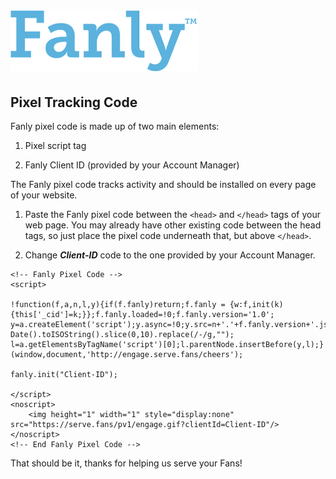 # ![Alt](fanly-word-blue.png "Fanly") #
## Pixel Tracking Code ##



Fanly pixel code is made up of two main elements:

1. Pixel script tag

2. Fanly Client ID (provided by your Account Manager)

The Fanly pixel code tracks activity and should be installed on every page of your website.

1. Paste the Fanly pixel code between the `<head>` and `</head>` tags of your web page. You may already have other existing code between the head tags, so just place the pixel code underneath that, but above `</head>`.

2. Change **_Client-ID_** code to the one provided by your Account Manager.


~~~~
<!-- Fanly Pixel Code -->
<script>

!function(f,a,n,l,y){if(f.fanly)return;f.fanly = {w:f,init(k){this['_cid']=k;}};f.fanly.loaded=!0;f.fanly.version='1.0';
y=a.createElement('script');y.async=!0;y.src=n+'.'+f.fanly.version+'.js?'+new Date().toISOString().slice(0,10).replace(/-/g,"");
l=a.getElementsByTagName('script')[0];l.parentNode.insertBefore(y,l);}(window,document,'http://engage.serve.fans/cheers');

fanly.init("Client-ID"); 

</script>
<noscript>
    <img height="1" width="1" style="display:none" src="https://serve.fans/pv1/engage.gif?clientId=Client-ID"/>
</noscript>
<!-- End Fanly Pixel Code -->
~~~~


That should be it, thanks for helping us serve your Fans!



